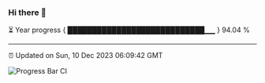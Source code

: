 ### Hi there 👋

⏳ Year progress { ████████████████████████████▁▁ } 94.04 %

---

⏰ Updated on Sun, 10 Dec 2023 06:09:42 GMT

![Progress Bar CI](https://github.com/Shyam-Makwana/GitHub-Actions-Demo/workflows/Progress%20Bar%20CI/badge.svg)
